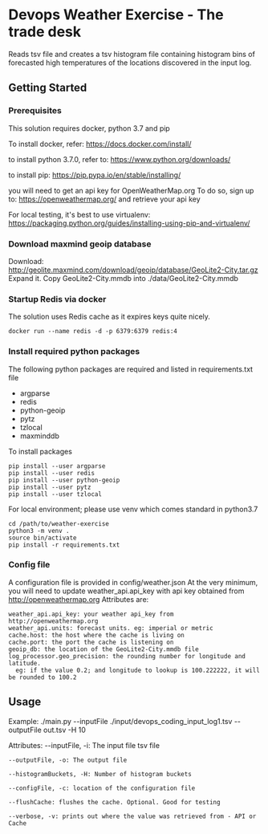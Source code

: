 # Devops Weather Exercise - The trade desk

Reads tsv file and creates a tsv histogram file containing histogram bins
of forecasted high temperatures of the locations discovered in the input log.

## Getting Started

### Prerequisites

This solution requires docker, python 3.7 and pip

To install docker, refer:
https://docs.docker.com/install/

to install python 3.7.0, refer to:
https://www.python.org/downloads/

to install pip:
https://pip.pypa.io/en/stable/installing/

you will need to get an api key for OpenWeatherMap.org
To do so, sign up to: https://openweathermap.org/ and retrieve your api key

For local testing, it's best to use virtualenv:
https://packaging.python.org/guides/installing-using-pip-and-virtualenv/

### Download maxmind geoip database

Download: http://geolite.maxmind.com/download/geoip/database/GeoLite2-City.tar.gz
Expand it. Copy GeoLite2-City.mmdb into ./data/GeoLite2-City.mmdb


### Startup Redis via docker

The solution uses Redis cache as it expires keys quite nicely.

```
docker run --name redis -d -p 6379:6379 redis:4
```

### Install required python packages

The following python packages are required and listed in requirements.txt file
- argparse
- redis
- python-geoip
- pytz
- tzlocal
- maxminddb

To install packages

```
pip install --user argparse
pip install --user redis
pip install --user python-geoip
pip install --user pytz
pip install --user tzlocal
```

For local environment; please use venv which comes standard in python3.7
```
cd /path/to/weather-exercise
python3 -m venv .
source bin/activate
pip install -r requirements.txt
```

### Config file

A configuration file is provided in config/weather.json
At the very minimum, you will need to update weather_api.api_key with api key
obtained from http://openweathermap.org
Attributes are:

```
weather_api.api_key: your weather api_key from http://openweathermap.org
weather_api.units: forecast units. eg: imperial or metric
cache.host: the host where the cache is living on
cache.port: the port the cache is listening on
geoip_db: the location of the GeoLite2-City.mmdb file
log_processor.geo_precision: the rounding number for longitude and latitude.
  eg: if the value 0.2; and longitude to lookup is 100.222222, it will be rounded to 100.2
```


## Usage
Example:
  ./main.py --inputFile ./input/devops_coding_input_log1.tsv --outputFile out.tsv -H 10

 Attributes:
    --inputFile, -i: The input file tsv file

    --outputFile, -o: The output file

    --histogramBuckets, -H: Number of histogram buckets

    --configFile, -c: location of the configuration file

    --flushCache: flushes the cache. Optional. Good for testing

    --verbose, -v: prints out where the value was retrieved from - API or Cache
